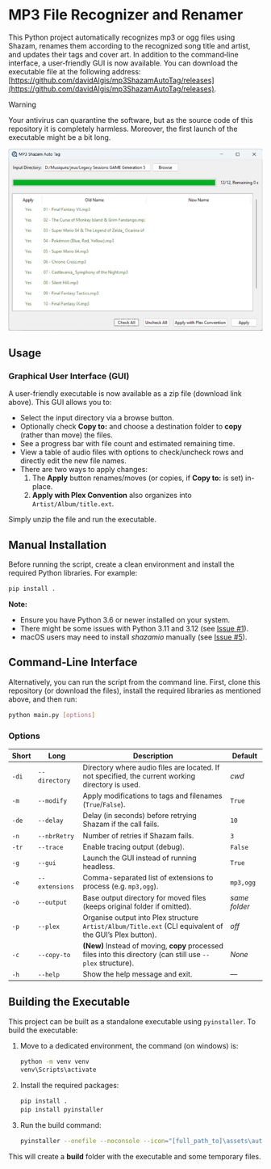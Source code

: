 # MP3 File Recognizer and Renamer

This Python project automatically recognizes mp3 or ogg files using Shazam, renames them according to the recognized song title and artist, and updates their tags and cover art. In addition to the command‑line interface, a user‑friendly GUI is now available. You can download the executable file at the following address: [https://github.com/davidAlgis/mp3ShazamAutoTag/releases](https://github.com/davidAlgis/mp3ShazamAutoTag/releases).

> [!WARNING]  
> Your antivirus can quarantine the software, but as the source code of this repository it is completely harmless. Moreover, the first launch of the executable might be a bit long. 

![](example-ui.jpg)

## Usage

### Graphical User Interface (GUI)

A user-friendly executable is now available as a zip file (download link above). This GUI allows you to:
- Select the input directory via a browse button.
- Optionally check **Copy to:** and choose a destination folder to **copy** (rather than move) the files.
- See a progress bar with file count and estimated remaining time.
- View a table of audio files with options to check/uncheck rows and directly edit the new file names.
- There are two ways to apply changes:
  1. The **Apply** button renames/moves (or copies, if **Copy to:** is set) in-place.
  2. **Apply with Plex Convention** also organizes into `Artist/Album/title.ext`.

Simply unzip the file and run the executable.


## Manual Installation

Before running the script, create a clean environment and install the required Python libraries. For example:

```bash
pip install .
```

**Note:**  
- Ensure you have Python 3.6 or newer installed on your system.  
- There might be some issues with Python 3.11 and 3.12 (see [Issue #1](https://github.com/davidAlgis/mp3ShazamAutoTag/issues/1)).  
- macOS users may need to install *shazamio* manually (see [Issue #5](https://github.com/davidAlgis/mp3ShazamAutoTag/issues/5)).


## Command‑Line Interface

Alternatively, you can run the script from the command line. First, clone this repository (or download the files), install the required libraries as mentioned above, and then run:

```bash
python main.py [options]
```

### Options

| Short | Long           | Description                                                                                                   | Default       |
| ----- | -------------- | ------------------------------------------------------------------------------------------------------------- | ------------- |
| `-di` | `--directory`  | Directory where audio files are located. If not specified, the current working directory is used.             | *cwd*         |
| `-m`  | `--modify`     | Apply modifications to tags and filenames (`True`/`False`).                                                   | `True`        |
| `-de` | `--delay`      | Delay (in seconds) before retrying Shazam if the call fails.                                                  | `10`          |
| `-n`  | `--nbrRetry`   | Number of retries if Shazam fails.                                                                            | `3`           |
| `-tr` | `--trace`      | Enable tracing output (debug).                                                                                | `False`       |
| `-g`  | `--gui`        | Launch the GUI instead of running headless.                                                                   | `True`        |
| `-e`  | `--extensions` | Comma-separated list of extensions to process (e.g. `mp3,ogg`).                                               | `mp3,ogg`     |
| `-o`  | `--output`     | Base output directory for moved files (keeps original folder if omitted).                                     | *same folder* |
| `-p`  | `--plex`       | Organise output into Plex structure `Artist/Album/Title.ext` (CLI equivalent of the GUI’s Plex button).       | *off*         |
| `-c`  | `--copy-to`    | **(New)** Instead of moving, **copy** processed files into this directory (can still use `--plex` structure). | *None*        |
| `-h`  | `--help`       | Show the help message and exit.                                                                               | —             |


## Building the Executable

This project can be built as a standalone executable using `pyinstaller`. To build the executable:


1. Move to a dedicated environment, the command (on windows) is:
   ```bash
   python -m venv venv
   venv\Scripts\activate
   ```

1. Install the required packages:

   ```bash
   pip install .
   pip install pyinstaller
   ```

2. Run the build command:

   ```bash
   pyinstaller --onefile --noconsole --icon="[full_path_to]\assets\auto_tag.ico" --add-data="[full_path_to]\assets\auto_tag.ico;assets" --workpath=build --distpath=build --specpath=build main.py
   ```

This will create a **build** folder with the executable and some temporary files.
